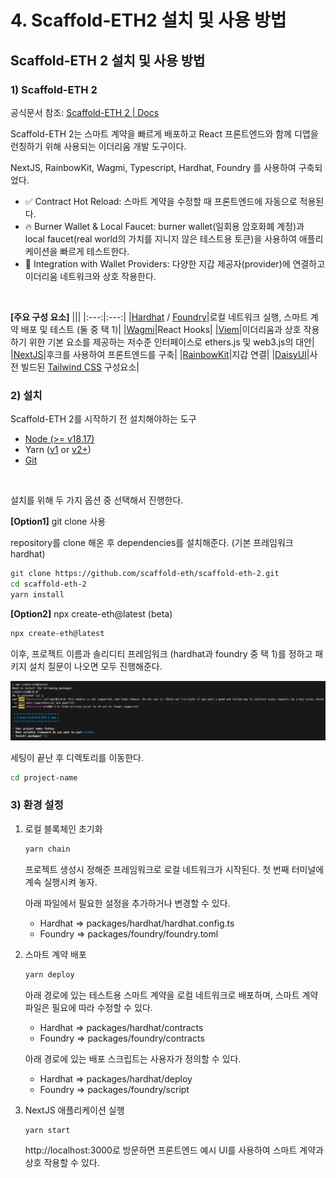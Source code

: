 # 4. Scaffold-ETH2 설치 및 사용 방법

## Scaffold-ETH 2 설치 및 사용 방법

### 1) Scaffold-ETH 2

공식문서 참조: [Scaffold-ETH 2 | Docs](https://docs.scaffoldeth.io/)

Scaffold-ETH 2는 스마트 계약을 빠르게 배포하고 React 프론트엔드와 함께 디앱을 런칭하기 위해 사용되는 이더리움 개발 도구이다.

NextJS, RainbowKit, Wagmi, Typescript, Hardhat, Foundry 를 사용하여 구축되었다.

- ✅ Contract Hot Reload: 스마트 계약을 수정할 때 프론트엔드에 자동으로 적용된다.
- 🔥 Burner Wallet & Local Faucet: burner wallet(일회용 암호화폐 계정)과 local faucet(real world의 가치를 지니지 않은 테스트용 토큰)을 사용하여 애플리케이션을 빠르게 테스트한다.
- 🔐 Integration with Wallet Providers: 다양한 지갑 제공자(provider)에 연결하고 이더리움 네트워크와 상호 작용한다.

<br/>

**[주요 구성 요소]**
|||
|:---:|:---:|
|[Hardhat](https://hardhat.org/docs) / [Foundry](https://book.getfoundry.sh/)|로컬 네트워크 실행, 스마트 계약 배포 및 테스트 (둘 중 택 1)|
|[Wagmi](https://wagmi.sh/react/getting-started)|React Hooks|
|[Viem](https://viem.sh/docs/getting-started.html)|이더리움과 상호 작용하기 위한 기본 요소를 제공하는 저수준 인터페이스로 ethers.js 및 web3.js의 대안|
|[NextJS](https://nextjs.org/docs)|후크를 사용하여 프론트엔드를 구축|
|[RainbowKit](https://www.rainbowkit.com/docs/introduction)|지갑 연결|
|[DaisyUI](https://daisyui.com/docs/install/)|사전 빌드된 [Tailwind CSS](https://tailwindui.com/components) 구성요소|


### 2) 설치
Scaffold-ETH 2를 시작하기 전 설치해야하는 도구
- [Node (>= v18.17)](https://nodejs.org/en/download/package-manager)
- Yarn ([v1](https://classic.yarnpkg.com/en/docs/install/#mac-stable) or [v2+](https://yarnpkg.com/getting-started/install))
- [Git](https://git-scm.com/downloads)

<br/>

설치를 위해 두 가지 옵션 중 선택해서 진행한다.

**[Option1]** git clone 사용

repository를 clone 해온 후 dependencies를 설치해준다. (기본 프레임워크 hardhat)
```bash
git clone https://github.com/scaffold-eth/scaffold-eth-2.git
cd scaffold-eth-2
yarn install
```

**[Option2]** npx create-eth@latest (beta)
```bash
npx create-eth@latest
```
이후, 프로젝트 이름과 솔리디티 프레임워크 (hardhat과 foundry 중 택 1)를 정하고 패키지 설치 질문이 나오면 모두 진행해준다.

<img src='./images/setting_scaffold_eth_2.png' width='600px'></img>

세팅이 끝난 후 디렉토리를 이동한다.
```bash
cd project-name
```

### 3) 환경 설정
1. 로컬 블록체인 초기화
    ```bash
    yarn chain
    ```
    프로젝트 생성시 정해준 프레임워크로 로컬 네트워크가 시작된다.
    첫 번째 터미널에 계속 실행시켜 놓자.

    아래 파일에서 필요한 설정을 추가하거나 변경할 수 있다.
    - Hardhat => packages/hardhat/hardhat.config.ts
    - Foundry => packages/foundry/foundry.toml

2. 스마트 계약 배포
    ```bash
    yarn deploy
    ```
    아래 경로에 있는 테스트용 스마트 계약을 로컬 네트워크로 배포하며, 스마트 계약 파일은 필요에 따라 수정할 수 있다.
    - Hardhat => packages/hardhat/contracts
    - Foundry => packages/foundry/contracts

    아래 경로에 있는 배포 스크립트는 사용자가 정의할 수 있다.
    - Hardhat => packages/hardhat/deploy
    - Foundry => packages/foundry/script

3. NextJS 애플리케이션 실행
    ```bash
    yarn start
    ```
    http://localhost:3000로 방문하면 프론트엔드 예시 UI를 사용하여 스마트 계약과 상호 작용할 수 있다.